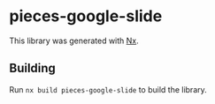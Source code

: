 # pieces-google-slide

This library was generated with [Nx](https://nx.dev).

## Building

Run `nx build pieces-google-slide` to build the library.
